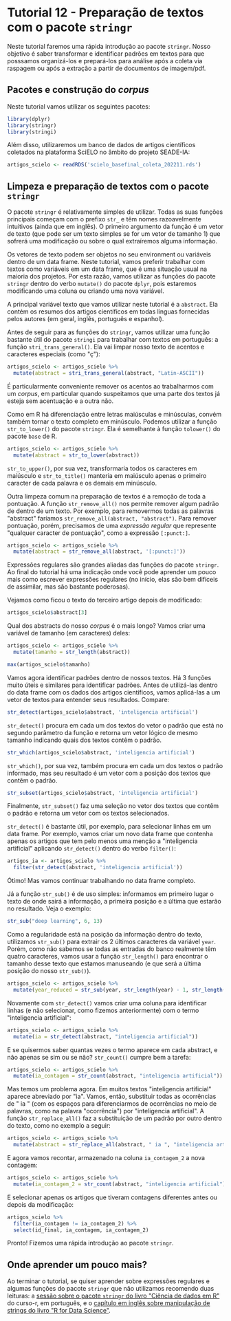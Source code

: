 # Tutorial 12 - Preparação de textos com o pacote `stringr`

Neste tutorial faremos uma rápida introdução ao pacote `stringr`. Nosso objetivo é saber transformar e identificar padrões em textos para que posssamos organizá-los e prepará-los para análise após a coleta via raspagem ou após a extração a partir de documentos de imagem/pdf.

## Pacotes e construção do _corpus_

Neste tutorial vamos utilizar os seguintes pacotes:

``` r
library(dplyr)
library(stringr)
library(stringi)
```

Além disso, utilizaremos um banco de dados de artigos científicos coletados na plataforma SciELO no âmbito do projeto SEADE-IA:

``` r
artigos_scielo <- readRDS('scielo_basefinal_coleta_202211.rds')
```

## Limpeza e preparação de textos com o pacote `stringr`

O pacote `stringr` é relativamente simples de utilizar. Todas as suas funções principais começam com o prefixo `str_` e têm nomes razoavelmente intuitivos (ainda que em inglês). O primeiro argumento da função é um vetor de texto (que pode ser um texto simples se for um vetor de tamanho 1) que sofrerá uma modificação ou sobre o qual extraíremos alguma informação.

Os vetores de texto podem ser objetos no seu environment ou variáveis dentro de um data frame. Neste tutorial, vamos preferir trabalhar com textos como variáveis em um data frame, que é uma situação usual na maioria dos projetos. Por esta razão, vamos utilizar as funções do pacote `stringr` dentro do verbo `mutate()` do pacote `dplyr`, pois estaremos modificando uma coluna ou criando uma nova variável.

A principal variável texto que vamos utilizar neste tutorial é a `abstract`. Ela contém os resumos dos artigos científicos em todas línguas fornecidas pelos autores (em geral, inglês, português e espanhol).

Antes de seguir para as funções do `stringr`, vamos utilizar uma função bastante útil do pacote `stringi` para trabalhar com textos em português: a função `stri_trans_general()`. Ela vai limpar nosso texto de acentos e caracteres especiais (como "ç"):

``` r
artigos_scielo <- artigos_scielo %>% 
  mutate(abstract = stri_trans_general(abstract, "Latin-ASCII"))
```

É particularmente conveniente remover os acentos ao trabalharmos com um _corpus_, em particular quando suspeitamos que uma parte dos textos já esteja sem acentuação e a outra não.

Como em R há diferenciação entre letras maiúsculas e minúsculas, convém também tornar o texto completo em minúsculo. Podemos utilizar a função `str_to_lower()` do pacote `stringr`. Ela é semelhante à função `tolower()` do pacote `base` de R.

``` r
artigos_scielo <- artigos_scielo %>% 
  mutate(abstract = str_to_lower(abstract))
```

`str_to_upper()`, por sua vez, transformaria todos os caracteres em maiúsculo e `str_to_title()` manteria em maiúsculo apenas o primeiro caracter de cada palavra e os demais em minúsculo.

Outra limpeza comum na preparação de textos é a remoção de toda a pontuação. A função `str_remove_all()` nos permite remover algum padrão de dentro de um texto. Por exemplo, para removermos todas as palavras "abstract" faríamos `str_remove_all(abstract, "abstract")`. Para remover pontuação, porém, precisamos de uma _expressão regular_ que represente "qualquer caracter de pontuação", como a expressão `[:punct:]`.

``` r
artigos_scielo <- artigos_scielo %>% 
  mutate(abstract = str_remove_all(abstract, '[:punct:]'))
```

Expressões regulares são grandes aliadas das funções do pacote `stringr`. Ao final do tutorial há uma indicação onde você pode aprender um pouco mais como escrever expressões regulares (no início, elas são bem difíceis de assimilar, mas são bastante poderosas).

Vejamos como ficou o texto do terceiro artigo depois de modificado:

``` r
artigos_scielo$abstract[3]
```

Qual dos abstracts do nosso _corpus_ é o mais longo? Vamos criar uma variável de tamanho (em caracteres) deles:

``` r
artigos_scielo <- artigos_scielo %>% 
  mutate(tamanho = str_length(abstract))

max(artigos_scielo$tamanho)
```

Vamos agora identificar padrões dentro de nossos textos. Há 3 funções muito úteis e similares para identificar padrões. Antes de utilizá-las dentro do data frame com os dados dos artigos científicos, vamos aplicá-las a um vetor de textos para entender seus resultados. Compare:

``` r
str_detect(artigos_scielo$abstract, 'inteligencia artificial')
```

`str_detect()` procura em cada um dos textos do vetor o padrão que está no segundo parâmetro da função e retorna um vetor lógico de mesmo tamanho indicando quais dos textos contêm o padrão.

``` r
str_which(artigos_scielo$abstract, 'inteligencia artificial')
```

`str_which()`, por sua vez, também procura em cada um dos textos o padrão informado, mas seu resultado é um vetor com a posição dos textos que contêm o padrão.

``` r
str_subset(artigos_scielo$abstract, 'inteligencia artificial')
```

Finalmente, `str_subset()` faz uma seleção no vetor dos textos que contêm o padrão e retorna um vetor com os textos selecionados. 

`str_detect()` é bastante útil, por exemplo, para selecionar linhas em um data frame. Por exemplo, vamos criar um novo data frame que contenha apenas os artigos que tem pelo menos uma menção a "inteligencia artificial" aplicando `str_detect()` dentro do verbo `filter()`:

``` r
artigos_ia <- artigos_scielo %>% 
  filter(str_detect(abstract, 'inteligencia artificial'))
```

Ótimo! Mas vamos continuar trabalhando no data frame completo.

Já a função `str_sub()` é de uso simples: informamos em primeiro lugar o texto de onde sairá a informação, a primeira posição e a última que estarão no resultado. Veja o exemplo:

``` r
str_sub("deep learning", 6, 13)
```

Como a regularidade está na posição da informação dentro do texto, utilizamos `str_sub()` para extrair os 2 últimos caracteres da variável `year`. Porém, como não sabemos se todas as entradas do banco realmente têm quatro caracteres, vamos usar a função `str_length()` para encontrar o tamanho desse texto que estamos manuseando (e que será a última posição do nosso `str_sub()`).

``` r
artigos_scielo <- artigos_scielo %>% 
  mutate(year_reduced = str_sub(year, str_length(year) - 1, str_length(year)))
```

Novamente com `str_detect()` vamos criar uma coluna para identificar linhas (e não selecionar, como fizemos anteriormente) com o termo "inteligencia artificial":


``` r
artigos_scielo <- artigos_scielo %>% 
  mutate(ia = str_detect(abstract, "inteligencia artificial"))
```

E se quisermos saber quantas vezes o termo aparece em cada abstract, e não apenas se sim ou se não? `str_count()` cumpre bem a tarefa:

``` r
artigos_scielo <- artigos_scielo %>% 
  mutate(ia_contagem = str_count(abstract, "inteligencia artificial"))
```

Mas temos um problema agora. Em muitos textos "inteligencia artificial" aparece abreviado por "ia". Vamos, então, substituir todas as ocorrências de " ia " (com os espaços para diferenciarmos de ocorrências no meio de palavras, como na palavra "ocorrência") por "inteligencia artificial". A função `str_replace_all()` faz a substituição de um padrão por outro dentro do texto, como no exemplo a seguir:

``` r
artigos_scielo <- artigos_scielo %>% 
  mutate(abstract = str_replace_all(abstract, " ia ", "inteligencia artificial"))
```

E agora vamos recontar, armazenado na coluna `ia_contagem_2` a nova contagem:

``` r
artigos_scielo <- artigos_scielo %>% 
  mutate(ia_contagem_2 = str_count(abstract, "inteligencia artificial"))
```

E selecionar apenas os artigos que tiveram contagens diferentes antes ou depois da modificação:

``` r
artigos_scielo %>% 
  filter(ia_contagem != ia_contagem_2) %>%
  select(id_final, ia_contagem, ia_contagem_2)
```

Pronto! Fizemos uma rápida introdução ao pacote `stringr`.

## Onde aprender um pouco mais?

Ao terminar o tutorial, se quiser aprender sobre expressões regulares e algumas funções do pacote `stringr` que não utilizamos recomendo duas leituras: a [sessão sobre o pacote `stringr` do livro "Ciência de dados em R"](https://livro.curso-r.com/7-4-o-pacote-stringr.html) do curso-r, em português, e o [capítulo em inglês sobre manipulação de strings do livro "R for Data Science"](https://r4ds.had.co.nz/strings.html).
